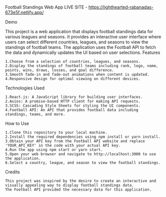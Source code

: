 Football Standings Web App LIVE SITE - https://lighthearted-rabanadas-673e5f.netlify.app/

Demo

This project is a web application that displays football standings data for various leagues and seasons. It provides an interactive user interface where users can select different countries, leagues, and seasons to view the standings of football teams. The application uses the Football API to fetch the data and dynamically updates the UI based on user selections.
Features

    1.Choose from a selection of countries, leagues, and seasons.
    2.Display the standings of football teams including rank, logo, name, points, wins, draws, losses, and goal difference.
    3.Smooth fade-in and fade-out animations when content is updated.
    4.Responsive design for optimal viewing on different devices.

Technologies Used

    1.React.js: A JavaScript library for building user interfaces.
    2.Axios: A promise-based HTTP client for making API requests.
    3.SCSS: Cascading Style Sheets for styling the UI components.
    4.Football API: An API that provides football data including standings, teams, and more.

How to Use

    1.Clone this repository to your local machine.
    2.Install the required dependencies using npm install or yarn install.
    3.Obtain your API key from the Football API website and replace 'YOUR_API_KEY' in the code with your actual API key.
    4.Run the app using npm start or yarn start.
    5.Open your web browser and navigate to http://localhost:3000 to use the application.
    6.Select a country, league, and season to view the football standings.

Credits

    This project was inspired by the desire to create an interactive and visually appealing way to display football standings data.
    The Football API provided the necessary data for this application.
